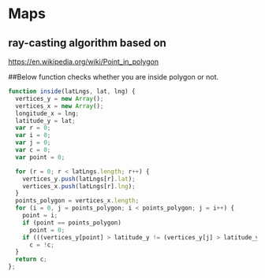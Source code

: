 # Maps

## ray-casting algorithm based on
https://en.wikipedia.org/wiki/Point_in_polygon

##Below function checks whether you are inside polygon or not.

```javascript
function inside(latLngs, lat, lng) {
  vertices_y = new Array();
  vertices_x = new Array();
  longitude_x = lng;
  latitude_y = lat;
  var r = 0;
  var i = 0;
  var j = 0;
  var c = 0;
  var point = 0;

  for (r = 0; r < latLngs.length; r++) {
    vertices_y.push(latLngs[r].lat);
    vertices_x.push(latLngs[r].lng);
  }
  points_polygon = vertices_x.length;
  for (i = 0, j = points_polygon; i < points_polygon; j = i++) {
    point = i;
    if (point == points_polygon)
      point = 0;
    if (((vertices_y[point] > latitude_y != (vertices_y[j] > latitude_y)) && (longitude_x < (vertices_x[j] - vertices_x[point]) * (latitude_y - vertices_y[point]) / (vertices_y[j] - vertices_y[point]) + vertices_x[point])))
      c = !c;
  }
  return c;
};
```
